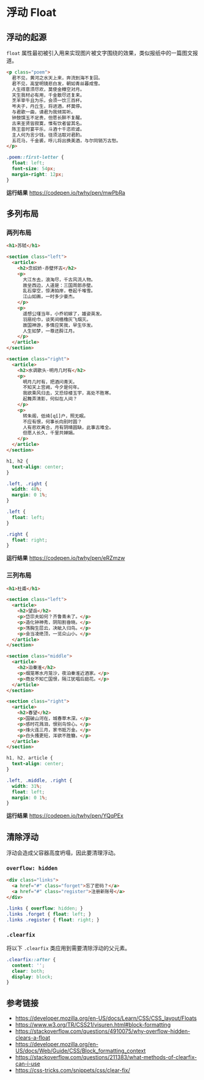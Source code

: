 # 浮动 Float

## 浮动的起源
`float` 属性最初被引入用来实现图片被文字围绕的效果，类似报纸中的一篇图文报道。
```html
<p class="poem">
  君不见，黄河之水天上来，奔流到海不复回。
  君不见，高堂明镜悲白发，朝如青丝暮成雪。
  人生得意须尽欢，莫使金樽空对月。
  天生我材必有用，千金散尽还复来。
  烹羊宰牛且为乐，会须一饮三百杯。
  岑夫子，丹丘生，将进酒，杯莫停。
  与君歌一曲，请君为我倾耳听。
  钟鼓馔玉不足贵，但愿长醉不复醒。
  古来圣贤皆寂寞，惟有饮者留其名。
  陈王昔时宴平乐，斗酒十千恣欢谑。
  主人何为言少钱，径须沽取对君酌。
  五花马，千金裘，呼儿将出换美酒，与尔同销万古愁。
</p>
```
```css
.poem::first-letter {
  float: left;
  font-size: 54px;
  margin-right: 12px;
}
```
**运行结果** https://codepen.io/twhy/pen/mwPbRa

## 多列布局
### 两列布局
```html
<h1>苏轼</h1>

<section class="left">
  <article>
    <h2>念奴娇·赤壁怀古</h2>
    <p>
      大江东去，浪淘尽，千古风流人物。
      故垒西边，人道是：三国周郎赤壁。
      乱石穿空，惊涛拍岸，卷起千堆雪。
      江山如画，一时多少豪杰。
    </p>
    <p>
      遥想公瑾当年，小乔初嫁了，雄姿英发。
      羽扇纶巾，谈笑间樯橹灰飞烟灭。
      故国神游，多情应笑我，早生华发。
      人生如梦，一尊还酹江月。 
    </p>
  </article>
</section>

<section class="right">
  <article>
    <h2>水调歌头·明月几时有</h2>
    <p>
      明月几时有，把酒问青天。
      不知天上宫阙，今夕是何年。
      我欲乘风归去，又恐琼楼玉宇，高处不胜寒。
      起舞弄清影，何似在人间？
    </p>
    <p>
      转朱阁，低绮[qǐ]户，照无眠。
      不应有恨，何事长向别时圆？
      人有悲欢离合，月有阴晴圆缺，此事古难全。
      但愿人长久，千里共婵娟。
    </p>
  </article>
</section>
```
```css
h1, h2 { 
  text-align: center;
}

.left, .right {
  width: 48%;
  margin: 0 1%;
}

.left { 
  float: left;
}

.right { 
  float: right;
}
```
**运行结果** https://codepen.io/twhy/pen/eRZmzw

### 三列布局
```html
<h1>杜甫</h1>

<section class="left">
  <article>
    <h2>望岳</h2>
    <p>岱宗夫如何？齐鲁青未了。</p>
    <p>造化钟神秀，阴阳割昏晓。</p>
    <p>荡胸生层云，决眦入归鸟。</p>
    <p>会当凌绝顶，一览众山小。</p>
  </article>
</section>

<section class="middle">
  <article>
    <h2>泊秦淮</h2>
    <p>烟笼寒水月笼沙，夜泊秦淮近酒家。</p>
    <p>商女不知亡国恨，隔江犹唱后庭花。</p>
  </article>
</section>

<section class="right">
  <article>
    <h2>春望</h2>
    <p>国破山河在，城春草木深。</p>
    <p>感时花溅泪，恨别鸟惊心。</p>
    <p>烽火连三月，家书抵万金。</p>
    <p>白头搔更短，浑欲不胜簪。</p>
  </article>
</section>
```
```css
h1, h2, article {
  text-align: center;
}

.left, .middle, .right {
  width: 31%;
  float: left;
  margin: 0 1%;
}
```
**运行结果** https://codepen.io/twhy/pen/YQqPEx

## 清除浮动
浮动会造成父容器高度坍塌，因此要清理浮动。
### `overflow: hidden`
```html
<div class="links">
  <a href="#" class="forget">忘了密码？</a>
  <a href="#" class="register">注册新账号</a>
</div>
```
```css
.links { overflow: hidden; }
.links .forget { float: left; }
.links .register { float: right; }
```

### `.clearfix`
将以下 `.clearfix` 类应用到需要清除浮动的父元素。
```css
.clearfix::after {
  content: '';
  clear: both;
  display: block;
}
```

## 参考链接
* https://developer.mozilla.org/en-US/docs/Learn/CSS/CSS_layout/Floats
* https://www.w3.org/TR/CSS21/visuren.html#block-formatting
* https://stackoverflow.com/questions/4910075/why-overflow-hidden-clears-a-float
* https://developer.mozilla.org/en-US/docs/Web/Guide/CSS/Block_formatting_context
* https://stackoverflow.com/questions/211383/what-methods-of-clearfix-can-i-use
* https://css-tricks.com/snippets/css/clear-fix/
